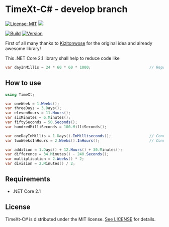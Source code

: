 # TimeXt-C# - develop branch

[![License: MIT](https://img.shields.io/badge/License-MIT-blue.svg)](https://opensource.org/licenses/MIT)
<a target="_blank" href="https://www.paypal.me/GuepardoApps" title="Donate using PayPal"><img src="https://img.shields.io/badge/paypal-donate-blue.svg" /></a>

[![Build](https://img.shields.io/badge/build-success-green.svg)](https://github.com/TimeXt/TimeXt-CSharp/blob/develop/releases/0.2.0.181024/)
[![Version](https://img.shields.io/badge/version-v0.2.0.181024-blue.svg)](https://github.com/TimeXt/TimeXt-CSharp/tree/develop/releases/0.2.0.181024/)

First of all many thanks to [Kizitonwose](https://github.com/kizitonwose/Time) for the original idea and already awesome library!

This .NET Core 2.1 library shall help to reduce code like

```C#
var dayInMillis = 24 * 60 * 60 * 1000;							// Represent a day in milliSeconds
```

## How to use

```C#
using TimeXt;

var oneWeek = 1.Weeks();
var threeDays = 3.Days();
var elevenHours = 11.Hours();
var sixMinutes = 6.Minutes();
var fiftySeconds = 50.Seconds();
var hundredMilliSeconds = 100.MilliSeconds();

var oneDayInMillis = 1.Days().InMilliseconds();    				// Converts one day into milliseconds and returns the double value
var twoWeeksInHours = 2.Weeks().InHours(); 		    			// Converts two weeks into hours and returns the double value

var addition = 1.Days() + 12.Hours() + 30.Minutes();
var difference = 34.Minutes() - 240.Seconds();
var multiplication = 2.Weeks() * 2;
var division = 2.Minutes() / 2;

```

## Requirements

- .NET Core 2.1

## License

TimeXt-C# is distributed under the MIT license. [See LICENSE](https://github.com/TimeXt/TimeXt-CSharp/blob/develop/LICENSE.md) for details.
